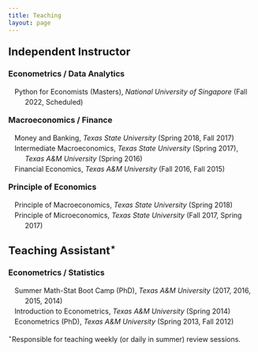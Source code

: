 ```yaml
---
title: Teaching
layout: page
---
```


<title>Ta-Cheng Huang | Teaching </title>

<style type="text/css">
	ol>li{list-style: none; list-style-position: inside; padding-left: 10px; text-indent: -1.5em; line-height: 150%}
	p.firstlevel{font-size: 22px; font-weight: bold}
	p.secondlevel{font-size: 16px; font-weight: bold;} 
</style>
<!-- color: #4B0082; -->
<!-- ol>li:before{content:"["counter(list)"]"; counter-increment: list -1} -->

<p class="firstlevel"> Independent Instructor</p>
<p class="secondlevel"> Econometrics / Data Analytics</p>
<ol style="counter-reset: list 2">
	<li> Python for Economists (Masters), <em>National University of Singapore</em> (Fall 2022, Scheduled) </li>
</ol> 

<p class="secondlevel"> Macroeconomics / Finance</p>
<ol style="counter-reset: list 4">
	<li> Money and Banking, <em>Texas State University</em> (Spring 2018, Fall 2017) </li>
	<li> Intermediate Macroeconomics, <em>Texas State University</em> (Spring 2017), <em>Texas A&amp;M University</em> (Spring 2016) </li>
	<li> Financial Economics, <em>Texas A&amp;M University</em> (Fall 2016, Fall 2015) </li>
</ol>

<p class="secondlevel"> Principle of Economics</p>
<ol style="counter-reset: list 3">
	<li> Principle of Macroeconomics, <em>Texas State University</em> (Spring 2018) </li>
	<li> Principle of Microeconomics, <em>Texas State University</em> (Fall 2017, Spring 2017) </li>
</ol>


<p class="firstlevel"> Teaching Assistant<sup>&#8902;</sup></p>
<p class="secondlevel"> Econometrics / Statistics</p>
<ol style="counter-reset: list 4">
	<li> Summer Math-Stat Boot Camp (PhD), <em>Texas A&amp;M University</em> (2017, 2016, 2015, 2014)</li>
	<li> Introduction to Econometrics, <em>Texas A&amp;M University</em> (Spring 2014)</li>
	<li> Econometrics (PhD), <em>Texas A&amp;M University</em> (Spring 2013, Fall 2012)</li>
</ol> 

<p style="font-size: 14px"><sup>&#8902;</sup>Responsible for teaching weekly (or daily in summer) review sessions.</p>

